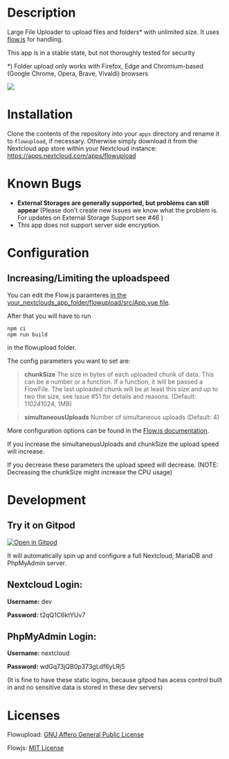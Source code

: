 # Description
Large File Uploader to upload files and folders* with unlimited size. It uses [flow.js](https://github.com/flowjs/flow.js) for handling.

This app is in a stable state, but not thoroughly tested for security

*) Folder upload only works with Firefox, Edge and Chromium-based (Google Chrome, Opera, Brave, Vivaldi) browsers

![](https://raw.githubusercontent.com/e-alfred/flowupload/master/appinfo/flowupload.gif)

# Installation
Clone the contents of the repository into your `apps` directory and rename it to `flowupload`, if necessary. Otherwise simply download it from the Nextcloud app store within your Nextcloud instance: https://apps.nextcloud.com/apps/flowupload

# Known Bugs
- __External Storages are generally supported, but problems can still appear__ (Please don't create new issues we know what the problem is. For updates on External Storage Support see #46 )
- This app does not support server side encryption.

# Configuration
## Increasing/Limiting the uploadspeed

You can edit the Flow.js paramteres [in the your_nextclouds_app_folder/flowupload/src/App.vue file](https://github.com/e-alfred/flowupload/blob/c9a6fb974bd67f65767dfda6c6b41fe68e985f56/src/App.vue#L336).

After that you will have to run
````
npm ci
npm run build
````
in the flowupload folder.

The config parameters you want to set are:

> **chunkSize** The size in bytes of each uploaded chunk of data. This can be a number or a function. If a function, it will be passed a FlowFile. The last uploaded chunk will be at least this size and up to two the size, see Issue #51 for details and reasons. (Default: 1*1024*1024, 1MB)

> **simultaneousUploads** Number of simultaneous uploads (Default: 4)

More configuration options can be found in the [Flow.js documentation](https://github.com/flowjs/flow.js#configuration).

If you increase the simultaneousUploads and chunkSize the upload speed will increase.

If you decrease these parameters the upload speed will decrease.
(NOTE: Decreasing the chunkSize might increase the CPU usage)

# Development
## Try it on Gitpod
[![Open in Gitpod](https://gitpod.io/button/open-in-gitpod.svg)](https://gitpod.io/#https://github.com/e-alfred/flowupload/)

It will automatically spin up and configure a full Nextcloud, MariaDB and PhpMyAdmin server.

## Nextcloud Login:
**Username:** dev

**Password:** t2qQ1C6ktYUv7

## PhpMyAdmin Login:
**Username:** nextcloud

**Password:** wdGq73jQB0p373gLdf6yLRj5

(It is fine to have these static logins, because gitpod has acess control built in and no sensitive data is stored in these dev servers)

# Licenses
Flowupload: [GNU Affero General Public License](http://www.gnu.org/licenses/agpl-3.0.html)

Flowjs: [MIT License](https://opensource.org/licenses/MIT)
